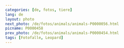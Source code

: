```yaml
---
categories: [de, fotos, tiere]
lang: de
layout: photo
next_photo: /de/fotos/animals/animals-P0000056.html
picname: P0000458
prev_photo: /de/fotos/animals/animals-P0000454.html
tags: [Fotofalle, Leopard]
---
```

